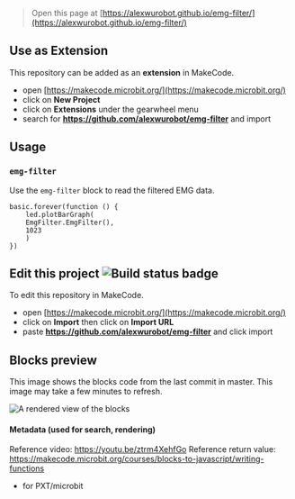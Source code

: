 
> Open this page at [https://alexwurobot.github.io/emg-filter/](https://alexwurobot.github.io/emg-filter/)

## Use as Extension

This repository can be added as an **extension** in MakeCode.

* open [https://makecode.microbit.org/](https://makecode.microbit.org/)
* click on **New Project**
* click on **Extensions** under the gearwheel menu
* search for **https://github.com/alexwurobot/emg-filter** and import

## Usage 

### ``emg-filter``

Use the ``emg-filter`` block to read the filtered EMG data.

```blocks
basic.forever(function () {
    led.plotBarGraph(
    EmgFilter.EmgFilter(),
    1023
    )
})
```

## Edit this project ![Build status badge](https://github.com/alexwurobot/emg-filter/workflows/MakeCode/badge.svg)

To edit this repository in MakeCode.

* open [https://makecode.microbit.org/](https://makecode.microbit.org/)
* click on **Import** then click on **Import URL**
* paste **https://github.com/alexwurobot/emg-filter** and click import

## Blocks preview

This image shows the blocks code from the last commit in master.
This image may take a few minutes to refresh.

![A rendered view of the blocks](https://github.com/alexwurobot/emg-filter/raw/master/.github/makecode/blocks.png)

#### Metadata (used for search, rendering)

Reference video: https://youtu.be/ztrm4XehfGo
Reference return value: https://makecode.microbit.org/courses/blocks-to-javascript/writing-functions


* for PXT/microbit
<script src="https://makecode.com/gh-pages-embed.js"></script><script>makeCodeRender("{{ site.makecode.home_url }}", "{{ site.github.owner_name }}/{{ site.github.repository_name }}");</script>
